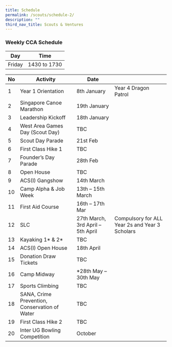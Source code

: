 ```yaml
---
title: Schedule
permalink: /scouts/schedule-2/
description: ""
third_nav_title: Scouts & Ventures
---
```

### Weekly CCA Schedule

<table>
<thead>
  <tr>
    <th>Day</th>
    <th>Time</th>
  </tr>
</thead>
<tbody>
  <tr>
    <td>Friday</td>
    <td>1430 to 1730</td>
  </tr>
</tbody>
</table>

<table>
<thead>
  <tr>
    <th>No</th>
    <th>Activity</th>
    <th>Date</th>
    <th> </th>
  </tr>
</thead>
<tbody>
  <tr>
    <td>1</td>
    <td>Year 1 Orientation</td>
    <td>8th January</td>
    <td>Year 4 Dragon Patrol</td>
  </tr>
  <tr>
    <td>2</td>
    <td>Singapore Canoe Marathon</td>
    <td>19th January</td>
    <td> </td>
  </tr>
  <tr>
    <td>3</td>
    <td>Leadership Kickoff</td>
    <td>18th January</td>
    <td> </td>
  </tr>
  <tr>
    <td>4</td>
    <td>West Area Games Day (Scout Day)</td>
    <td>TBC</td>
    <td> </td>
  </tr>
  <tr>
    <td>5</td>
    <td>Scout Day Parade</td>
    <td>21st Feb</td>
    <td> </td>
  </tr>
  <tr>
    <td>6</td>
    <td>First Class Hike 1</td>
    <td>TBC</td>
    <td> </td>
  </tr>
  <tr>
    <td>7</td>
    <td>Founder’s Day Parade</td>
    <td>28th Feb</td>
    <td> </td>
  </tr>
  <tr>
    <td>8</td>
    <td>Open House</td>
    <td>TBC</td>
    <td> </td>
  </tr>
  <tr>
    <td>9</td>
    <td>ACS(I) Gangshow</td>
    <td>14th March</td>
    <td> </td>
  </tr>
  <tr>
    <td>10</td>
    <td>Camp Alpha &amp; Job Week</td>
    <td>13th – 15th March</td>
    <td> </td>
  </tr>
  <tr>
    <td>11</td>
    <td>First Aid Course</td>
    <td>16th – 17th Mar</td>
    <td> </td>
  </tr>
  <tr>
    <td>12</td>
    <td>SLC</td>
    <td>27th March, 3rd April – 5th April</td>
    <td>Compulsory for ALL Year 2s and Year 3 Scholars</td>
  </tr>
  <tr>
    <td>13</td>
    <td>Kayaking 1* &amp; 2*</td>
    <td>TBC</td>
    <td> </td>
  </tr>
  <tr>
    <td>14</td>
    <td>ACS(I) Open House</td>
    <td>18th April</td>
    <td> </td>
  </tr>
  <tr>
    <td>15</td>
    <td>Donation Draw Tickets</td>
    <td>TBC</td>
    <td> </td>
  </tr>
  <tr>
    <td>16</td>
    <td>Camp Midway</td>
    <td>*28th May – 30th May</td>
    <td> </td>
  </tr>
  <tr>
    <td>17</td>
    <td>Sports Climbing</td>
    <td>TBC</td>
    <td> </td>
  </tr>
  <tr>
    <td>18</td>
    <td>SANA, Crime Prevention, Conservation of Water</td>
    <td>TBC</td>
    <td> </td>
  </tr>
  <tr>
    <td>19</td>
    <td>First Class Hike 2</td>
    <td>TBC</td>
    <td> </td>
  </tr>
  <tr>
    <td>20</td>
    <td>Inter UG Bowling Competition</td>
    <td>October</td>
    <td> </td>
  </tr>
</tbody>
</table>